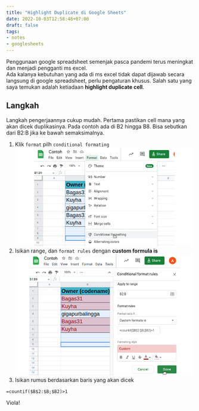 ```yaml
---
title: "Highlight Duplicate di Google Sheets"
date: 2022-10-03T12:58:48+07:00
draft: false
tags:
- notes
- googlesheets
---
```

Penggunaan google spreadsheet semenjak pasca pandemi terus meningkat dan menjadi pengganti ms excel.  
Ada kalanya kebutuhan yang ada di ms excel tidak dapat dijawab secara langsung di google spreadsheet, perlu pengaturan khusus. Salah satu yang saya temukan adalah ketiadaan **highlight duplicate cell**. 

## Langkah 
Langkah pengerjaannya cukup mudah. Pertama pastikan cell mana yang akan dicek duplikasinya. Pada contoh ada di B2 hingga B8. Bisa sebutkan dari B2:B jika ke bawah semaksimalnya. 
1. Klik `format` pilh `conditional formating`
![Google spreadsheet highlight duplicate](1.png)
2. Isikan range, dan `format rules` dengan **custom formula is**
![Google spreadsheet highlight duplicate](highlight.png)
3. Isikan rumus berdasarkan baris yang akan dicek 
```
=countif($B$2:$B;$B2)>1
```

Viola! 



